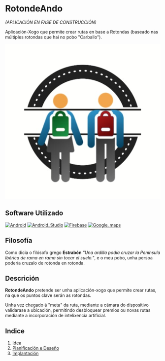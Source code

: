 # RotondeAndo 
*(APLICACIÓN EN FASE DE CONSTRUCCIÓN)*

Aplicación-Xogo que permite crear rutas en base a Rotondas (baseado nas múltiples rotondas que hai no pobo "Carballo").


 ![Logo RotondeAndo](img/icon.png)
 
 ## Software Utilizado
 
[![Android](https://img.shields.io/badge/Android-3DDC84?style=for-the-badge&logo=android&logoColor=white&labelColor=101010)]()
[![Android_Studio](https://img.shields.io/badge/Android_Studio-3DDC84?style=for-the-badge&logo=android-studio&logoColor=white&labelColor=101010)]()
[![Firebase](https://img.shields.io/badge/Firebase-FFCA28?style=for-the-badge&logo=firebase&logoColor=white&labelColor=101010)]()
[![Google_maps](https://img.shields.io/badge/google%20maps-blue?style=for-the-badge&logo=google-maps&logoColor=white&labelColor=101010)]()

## Filosofía
Como dicia o filósofo grego **Estrabón** *"Una ardilla podía cruzar la Península Ibérica de rama en rama sin tocar el suelo."*, e o meu pobo, unha persoa podería cruzalo de rotonda en rotonda.

## Descrición
**RotondeAndo** pretende ser unha aplicación-xogo que permite crear rutas, na que os puntos clave serán as rotondas. 

Unha vez chegado á "meta" da ruta, mediante a cámara do dispositivo validarase a ubicación, permitindo desbloquear premios ou novas rutas mediante a incorporación de intelixencia artificial. 


## Indice
1. [Idea](/doc/idea.md)
2. [Planificación e Deseño](/doc/plan.md)
3. [Implantación](/doc/implantacion.md)

